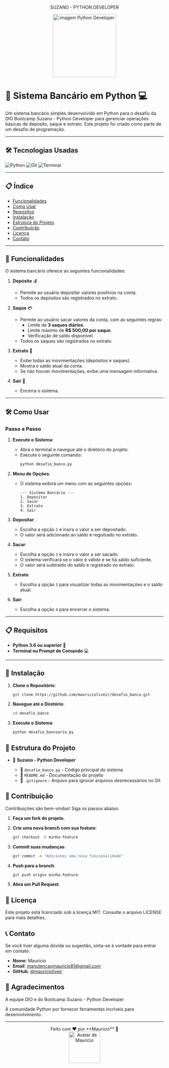 <div align="center">
   <p> SUZANO - PYTHON DEVELOPER </p>  
</div>
<div align="center">
   <a href="https://web.dio.me/track/823e5de7-79a5-44fe-a472-cfe6bb0fec00">
      <img src="https://assets.dio.me/wqFNFD1_7AKN1MpbZvurY1cUcpUXQ2ELMfW5Bi9R8VM/f:webp/h:120/q:80/L3RyYWNrcy9lN2MzZjVkNy0yMTEwLTQ3N2YtYmYxMS0wNjg3MjQzMjZjYzEucG5n" width="200" alt="imagem Python Developer" />
   </a>
</div>

# 🏦 Sistema Bancário em Python 💻

Um sistema bancário simples desenvolvido em Python para o desafio da DIO Bootcamp Suzano - Python Developer para gerenciar operações básicas de depósito, saque e extrato. Este projeto foi criado como parte de um desafio de programação.

---

## 🛠️ Tecnologias Usadas

![Python](https://img.shields.io/badge/Python-3776AB?style=for-the-badge&logo=python&logoColor=white)
![Git](https://img.shields.io/badge/Git-F05032?style=for-the-badge&logo=git&logoColor=white)
![Terminal](https://img.shields.io/badge/Terminal-4D4D4D?style=for-the-badge&logo=windows-terminal&logoColor=white)

---

## 📋 Índice

- [Funcionalidades](#-funcionalidades)
- [Como Usar](#-como-usar)
- [Requisitos](#-requisitos)
- [Instalação](#-instalação)
- [Estrutura do Projeto](#-estrutura-do-projeto)
- [Contribuição](#-contribuição)
- [Licença](#-licença)
- [Contato](#-contato)

---

## 🚀 Funcionalidades

O sistema bancário oferece as seguintes funcionalidades:

1. **Depósito** 💰
   - Permite ao usuário depositar valores positivos na conta.
   - Todos os depósitos são registrados no extrato.

2. **Saque** 💳
   - Permite ao usuário sacar valores da conta, com as seguintes regras:
     - Limite de **3 saques diários**.
     - Limite máximo de **R$ 500,00 por saque**.
     - Verificação de saldo disponível.
   - Todos os saques são registrados no extrato.

3. **Extrato** 📜
   - Exibe todas as movimentações (depósitos e saques).
   - Mostra o saldo atual da conta.
   - Se não houver movimentações, exibe uma mensagem informativa.

4. **Sair** 🚪
   - Encerra o sistema.

---

## 🛠️ Como Usar

### Passo a Passo

1. **Execute o Sistema**:
   - Abra o terminal e navegue até o diretório do projeto.
   - Execute o seguinte comando:
     ```bash
     python desafio_banco.py
     ```

2. **Menu de Opções**:
   - O sistema exibirá um menu com as seguintes opções:
     ```
     --- Sistema Bancário ---
     1. Depositar
     2. Sacar
     3. Extrato
     4. Sair
     ```

3. **Depositar**:
   - Escolha a opção `1` e insira o valor a ser depositado.
   - O valor será adicionado ao saldo e registrado no extrato.

4. **Sacar**:
   - Escolha a opção `2` e insira o valor a ser sacado.
   - O sistema verificará se o valor é válido e se há saldo suficiente.
   - O valor será subtraído do saldo e registrado no extrato.

5. **Extrato**:
   - Escolha a opção `3` para visualizar todas as movimentações e o saldo atual.

6. **Sair**:
   - Escolha a opção `4` para encerrar o sistema.

---

## 📋 Requisitos

- **Python 3.6 ou superior** 🐍
- **Terminal ou Prompt de Comando** 💻

---

## 🔧 Instalação

1. **Clone o Repositório**:
   ```bash
   git clone https://github.com/mauricioliveir/desafio_banco.git

2. **Navegue até o Diretório**:

   ```bash
   cd desafio_banco

3. **Execute o Sistema**:

   ```bash
   python desafio_bancoario.py


<h2>📂 Estrutura do Projeto</h2>

<ul>
  <li>📁 <strong>Suzano - Python Developer</strong></li>
  <ul>
    <li>📄 <code>desafio_banco.py</code> - Código principal do sistema</li>
    <li>📄 <code>README.md</code> - Documentação do projeto</li>
    <li>📄 <code>.gitignore</code> - Arquivo para ignorar arquivos desnecessários no Git</li>
  </ul>
</ul>


   
## 🤝 Contribuição
Contribuições são bem-vindas! Siga os passos abaixo:

1. **Faça um fork do projeto**.

2. **Crie uma nova branch com sua feature**:

   ```bash
   git checkout -b minha-feature

3. **Commit suas mudanças**:

   ```bash
   git commit -m "Adicionei uma nova funcionalidade"

4. **Push para a branch**:

   ```bash
   git push origin minha-feature

5. **Abra um Pull Request**.

## 📜 Licença
Este projeto está licenciado sob a licença MIT. Consulte o arquivo LICENSE para mais detalhes.

## 📞 Contato

Se você tiver alguma dúvida ou sugestão, sinta-se à vontade para entrar em contato:

- **Nome**: Mauricio
- **Email**: [manutencaomauricio81@gmail.com](mailto:manutencaomauricio81@gmail.com)
- **GitHub**: [@mauricioliveir](https://github.com/mauricioliveir)

## 🎉 Agradecimentos
À equipe DIO e do Bootcamp Suzano - Python Developer

À comunidade Python por fornecer ferramentas incríveis para desenvolvimento.

---

<div align="center">
  Feito com ❤️ por **Mauricio** 🚀
   <div align="center"> 
      <a href="https://github.com/mauricioliveir">
         <img src="https://avatars.githubusercontent.com/u/83318403?v=4" width="100" alt="Avatar de Mauricio" />
      </a>
   </div>
</div>